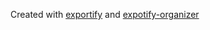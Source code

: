 Created with [exportify](https://github.com/watsonbox/exportify) and [expotify-organizer](https://github.com/FOSSforlife/exportify-organizer)